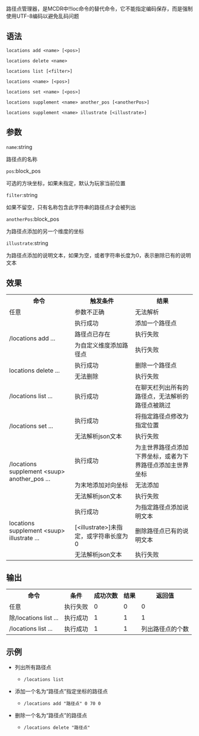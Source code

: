 路径点管理器，是MCDR中!!loc命令的替代命令，它不能指定编码保存，而是强制使用UTF-8编码以避免乱码问题

## 语法

`locations add <name> [<pos>]`

`locations delete <name>`

`locations list [<filter>]`

`locations <name> [<pos>]`

`locations set <name> [<pos>]`

`locations supplement <name> another_pos [<anotherPos>]`

`locations supplement <name> illustrate [<illustrate>]`

## 参数

`name`:string

路径点的名称

`pos`:block_pos

可选的方块坐标，如果未指定，默认为玩家当前位置

`filter`:string

如果不留空，只有名称包含此字符串的路径点才会被列出

`anotherPos`:block_pos

为路径点添加的另一个维度的坐标

`illustrate`:string

为路径点添加的说明文本，如果为空，或者字符串长度为0，表示删除已有的说明文本

## 效果

<table>
    <tbody>
        <tr>
            <th>命令</th>
            <th>触发条件</th>
            <th>结果</th>
        </tr>
        <tr>
            <td>任意</td>
            <td>参数不正确</td>
            <td>无法解析</td>
        </tr>
        <tr>
            <td rowspan="3">/locations add ...</td>
            <td>执行成功</td>
            <td>添加一个路径点</td>
        </tr>
        <tr>
            <td>路径点已存在</td>
            <td>执行失败</td>
        </tr>
        <tr>
            <td>为自定义维度添加路径点</td>
            <td>执行失败</td>
        </tr>
        <tr>
            <td rowspan="2">locations delete ...</td>
            <td>执行成功</td>
            <td>删除一个路径点</td>
        </tr>
        <tr>
            <td>无法删除</td>
            <td>执行失败</td>
        </tr>
        <tr>
            <td>/locations list ...</td>
            <td>执行成功</td>
            <td>在聊天栏列出所有的路径点，无法解析的路径点被跳过</td>
        </tr>
        <tr>
            <td rowspan="2">/locations set ...</td>
            <td>执行成功</td>
            <td>将指定路径点修改为指定位置</td>
        </tr>
        <tr>
            <td>无法解析json文本</td>
            <td>执行失败</td>
        </tr>
        <tr>
            <td rowspan="3">/locations supplement &lt;suup&gt; another_pos ...</td>
            <td>执行成功</td>
            <td>为主世界路径点添加下界坐标，或者为下界路径点添加主世界坐标</td>
        </tr>
        <tr>
            <td>为末地添加对向坐标</td>
            <td>无法添加</td>
        </tr>
        <tr>
            <td>无法解析json文本</td>
            <td>执行失败</td>
        </tr>
        <tr>
            <td rowspan="3">locations supplement &lt;suup&gt; illustrate ...</td>
            <td>执行成功</td>
            <td>为指定路径点添加说明文本</td>
        </tr>
        <tr>
            <td>[&lt;illustrate&gt;]未指定，或字符串长度为0</td>
            <td>删除路径点已有的说明文本</td>
        </tr>
        <tr>
            <td>无法解析json文本</td>
            <td>执行失败</td>
        </tr>
    </tbody>
</table>

## 输出

<table>
    <tbody>
        <tr>
            <th>命令</th>
            <th>条件</th>
            <th>成功次数</th>
            <th>结果</th>
            <th>返回值</th>
        </tr>
        <tr>
            <td>任意</td>
            <td>执行失败</td>
            <td>0</td>
            <td>0</td>
            <td>0</td>
        </tr>
        <tr>
            <td>除/locations list ...</td>
            <td>执行成功</td>
            <td>1</td>
            <td>1</td>
            <td>1</td>
        </tr>
        <tr>
            <td>/locations list ...</td>
            <td>执行成功</td>
            <td>1</td>
            <td>1</td>
            <td>列出路径点的个数</td>
        </tr>
    </tbody>
</table>

## 示例

- 列出所有路径点
    - `/locations list`

- 添加一个名为“路径点”指定坐标的路径点
    - `/locations add "路径点" 0 70 0`

- 删除一个名为“路径点”的路径点
    - `/locations delete "路径点"`